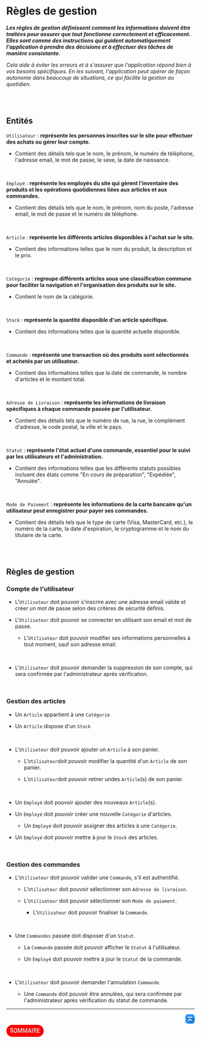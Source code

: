 # Règles de gestion

***Les règles de gestion définissent comment les informations doivent être traitées pour assurer que tout fonctionne correctement et efficacement. Elles sont comme des instructions qui guident automatiquement l'application à prendre des décisions et à effectuer des tâches de manière consistante.***

*Cela aide à éviter les erreurs et à s'assurer que l'application répond bien à vos besoins spécifiques. En les suivant, l'application peut opérer de façon autonome dans beaucoup de situations, ce qui facilite la gestion au quotidien.*

<br><br>

## Entités
`Utilisateur` : **représente les personnes inscrites sur le site pour effectuer des achats ou gérer leur compte.**
- Contient des détails tels que le nom, le prénom, le numéro de téléphone, l'adresse email, le mot de passe, le sexe, la date de naissance.

<br>

`Employé` : **représente les employés du site qui gèrent l'inventaire des produits et les opérations quotidiennes liées aux articles et aux commandes.**
- Contient des détails tels que le nom, le prénom, nom du poste, l'adresse email, le mot de passe et le numéro de téléphone.

<br>

`Article` : **représente les différents articles disponibles à l'achat sur le site.**
- Contient des informations telles que le nom du produit, la description et le prix.

<br>

`Catégorie` : **regroupe différents articles sous une classification commune pour faciliter la navigation et l'organisation des produits sur le site.**
- Contient le nom de la catégorie.

<br>

`Stock` : **représente la quantité disponible d'un article spécifique.**
- Contient des informations telles que la quantité actuelle disponible.

<br>

`Commande` : **représente une transaction où des produits sont sélectionnés et achetés par un utilisateur.**
- Contient des informations telles que la date de commande, le nombre d'articles et le montant total.

<br>

`Adresse de Livraison` : **représente les informations de livraison spécifiques à chaque commande passée par l'utilisateur.**
- Contient des détails tels que le numéro de rue, la rue, le complément d'adresse, le code postal, la ville et le pays.

<br>

`Statut` : **représente l'état actuel d'une commande, essentiel pour le suivi par les utilisateurs et l'administration.**
- Contient des informations telles que les différents statuts possibles incluent des états comme "En cours de préparation", "Expédiée", "Annulée".

<br>

`Mode de Paiement` : **représente les informations de la carte bancaire qu'un utilisateur peut enregistrer pour payer ses commandes.**
- Contient des détails tels que le type de carte (Visa, MasterCard, etc.), le numéro de la carte, la date d'expiration, le cryptogramme et le nom du titulaire de la carte.

<br><br>

## Règles de gestion

### Compte de l'utilisateur
- L'`Utilisateur` doit pouvoir s'inscrire avec une adresse email valide et créer un mot de passe selon des critères de sécurité définis.

- L'`Utilisateur` doit pouvoir se connecter en utilisant son email et mot de passe.
    - L'`Utilisateur` doit pouvoir modifier ses informations personnelles à tout moment, sauf son adresse email.

<br>

- L'`Utilisateur` doit pouvoir demander la suppression de son compte, qui sera confirmée par l'administrateur après vérification.

<br>

### Gestion des articles
- Un `Article` appartient à une `Catégorie`

- Un `Article` dispose d'un `Stock`

<br>

- L'`Utilisateur` doit pouvoir ajouter un `Article` à son panier.

    - L'`Utilisateur`doit pouvoir modifier la quantité d'un `Article` de son panier.

    - L'`Utilisateur`doit pouvoir retirer undes `Article`(s) de son panier.

<br>

- Un `Employé` doit pouvoir ajouter des nouveaux `Article`(s).

- Un `Employé` doit pouvoir créer une nouvelle `Catégorie` d'articles.

    - Un `Employé` doit pouvoir assigner des articles à une `Catégorie`.

- Un `Employé` doit pouvoir mettre à jour le `Stock` des articles.

<br>

### Gestion des commandes
- L'`Utilisateur` doit pouvoir valider une `Commande`, s'il est authentifié.

    - L'`Utilisateur` doit pouvoir sélectionner son `Adresse de livraison`.

    - L'`Utilisateur` doit pouvoir sélectionner son `Mode de paiement`.

        - L'`Utilisateur` doit pouvoir finaliser la `Commande`.

<br>

- Une `Commandes` passée doit disposer d'un `Statut`.

    - La `Commande` passée doit pouvoir afficher le `Statut` à l'utilisateur.

    - Un `Employé` doit pouvoir mettre à jour le `Statut` de la commande.


<br>

- L'`Utilisateur` doit pouvoir demander l'annulation `Commande`.

    - Une `Commande` doit pouvoir être annulées, qui sera confirmée par l'administrateur après vérification du statut de commande.


---
<!-- Bouton 'Retour vers le Sommaire' et Bouton 'Retour vers haut' du document -->
<div align="right">
    <a href="#règles-de-gestion">
        <img src="../assets/icon-vers-le-haut.png" alt="Retour vers le haut" style="width: 25px;" />
    </a>
</div>
<div align="left">
    <a href="/README.md">
        <img src="../assets/summary.png" alt="Retour vers le haut" style="width: 100px;" />
    </a>
</div>